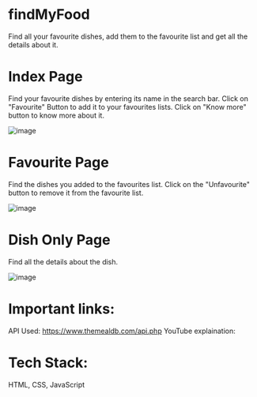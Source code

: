 # findMyFood

Find all your favourite dishes, add them to the favourite list and get all the details about it.

# Index Page
Find your favourite dishes by entering its name in the search bar. Click on "Favourite" Button to add it to your favourites lists. Click on "Know more" button to know more about it.

![image](https://user-images.githubusercontent.com/66215313/139402401-22da6134-a4fe-43af-960a-c21e1804e340.png)


# Favourite Page
Find the dishes you added to the favourites list. Click on the "Unfavourite" button to remove it from the favourite list.

![image](https://user-images.githubusercontent.com/66215313/139402483-6a8dfb50-3d2b-49b8-a96d-8993d3e08f5b.png)


# Dish Only Page
Find all the details about the dish.

![image](https://user-images.githubusercontent.com/66215313/139402559-47dc7e79-6e07-41b4-ba55-4fe3c0e575cb.png)


# Important links: 
API Used: https://www.themealdb.com/api.php
YouTube explaination:  
# Tech Stack: 
HTML, CSS, JavaScript 
